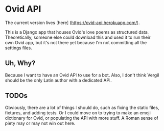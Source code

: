# Ovid API
The current version lives [here] (https://ovid-api.herokuapp.com/).

This is a Django app that houses Ovid's love poems as structured data. Theoretically, someone else could download this and used it to run their own Ovid app, but it's not there yet because I'm not committing all the settings files.

## Uh, Why?
Because I want to have an Ovid API to use for a bot. Also, I don't think Vergil should be the only Latin author with a dedicated API.

## TODOs
Obviously, there are a lot of things I should do, such as fixing the static files, fixtures, and adding tests. Or I could move on to trying to make an emoji dictionary for Ovid, or populating the API with more stuff. A Roman sense of piety may or may not win out here.
